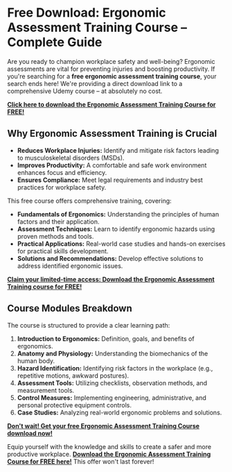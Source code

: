 # Free Download: Ergonomic Assessment Training Course – Complete Guide

Are you ready to champion workplace safety and well-being? Ergonomic assessments are vital for preventing injuries and boosting productivity. If you're searching for a **free ergonomic assessment training course**, your search ends here! We're providing a direct download link to a comprehensive Udemy course – at absolutely no cost.

[**Click here to download the Ergonomic Assessment Training Course for FREE!**](https://udemywork.com/ergonomic-assessment-training-course)

## Why Ergonomic Assessment Training is Crucial

*   **Reduces Workplace Injuries:** Identify and mitigate risk factors leading to musculoskeletal disorders (MSDs).
*   **Improves Productivity:** A comfortable and safe work environment enhances focus and efficiency.
*   **Ensures Compliance:** Meet legal requirements and industry best practices for workplace safety.

This free course offers comprehensive training, covering:

*   **Fundamentals of Ergonomics:** Understanding the principles of human factors and their application.
*   **Assessment Techniques:** Learn to identify ergonomic hazards using proven methods and tools.
*   **Practical Applications:** Real-world case studies and hands-on exercises for practical skills development.
*   **Solutions and Recommendations:** Develop effective solutions to address identified ergonomic issues.

[**Claim your limited-time access: Download the Ergonomic Assessment Training course for FREE!**](https://udemywork.com/ergonomic-assessment-training-course)

## Course Modules Breakdown

The course is structured to provide a clear learning path:

1.  **Introduction to Ergonomics:** Definition, goals, and benefits of ergonomics.
2.  **Anatomy and Physiology:** Understanding the biomechanics of the human body.
3.  **Hazard Identification:** Identifying risk factors in the workplace (e.g., repetitive motions, awkward postures).
4.  **Assessment Tools:** Utilizing checklists, observation methods, and measurement tools.
5.  **Control Measures:** Implementing engineering, administrative, and personal protective equipment controls.
6.  **Case Studies:** Analyzing real-world ergonomic problems and solutions.

[**Don't wait! Get your free Ergonomic Assessment Training Course download now!**](https://udemywork.com/ergonomic-assessment-training-course)

Equip yourself with the knowledge and skills to create a safer and more productive workplace. **[Download the Ergonomic Assessment Training Course for FREE here!](https://udemywork.com/ergonomic-assessment-training-course)** This offer won't last forever!
